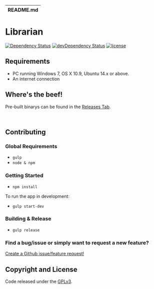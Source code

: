 | README.md |
|:---|

# Librarian
[![Dependency Status](https://david-dm.org/luigiplr/librarian.svg)](https://david-dm.org/luigiplr/librarian) [![devDependency Status](https://david-dm.org/luigiplr/librarian/dev-status.svg)](https://david-dm.org/luigiplr/librarian#info=devDependencies) [![license](https://img.shields.io/badge/license-GPLv3-brightgreen.svg)](LICENSE)

## Requirements
- PC running Windows 7, OS X 10.9, Ubuntu 14.x or above.
- An internet connection

## Where's the beef!
Pre-built binarys can be found in the [Releases Tab](releases).

<br>

## Contributing
### Global Requirements
- `gulp`
- `node & npm`

### Getting Started
- `npm install`

To run the app in development:
- `gulp start-dev`

### Building & Release
- `gulp release`

### Find a bug/issue or simply want to request a new feature?
[Create a Github issue/feature request!](issues/new)

## Copyright and License
Code released under the [GPLv3](LICENSE).
